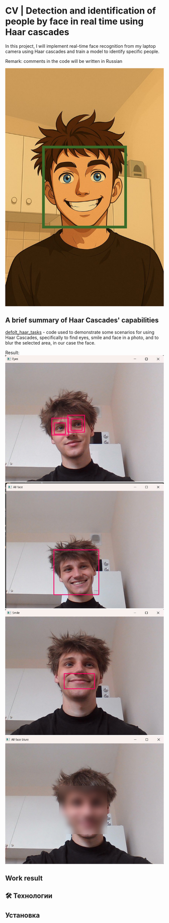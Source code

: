 # CV | Detection and identification of people by face in real time using Haar cascades

In this project, I will implement real-time face recognition from my laptop camera using Haar cascades and train a model to identify specific people.

Remark: comments in the code will be written in Russian

![Logo](images_to_report/logo.jpeg)

## A brief summary of Haar Cascades' capabilities
[defolt_haar_tasks](defolt_haar_tasks.py) - code used to demonstrate some scenarios for using Haar Cascades, specifically to find eyes, smile and face in a photo, and to blur the selected area, in our case the face.

Result:
![eyes](images_to_report/eyes.jpg)
![face](images_to_report/face.jpg)
![smile](images_to_report/smile.jpg)
![blure](images_to_report/blure.jpg)

## Work result

## 🛠️ Технологии


## Установка

